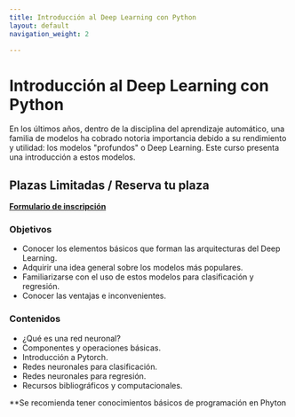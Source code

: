 ```yaml
---
title: Introducción al Deep Learning con Python
layout: default
navigation_weight: 2

---
```


# Introducción al Deep Learning con Python

En los últimos años, dentro de la disciplina del aprendizaje automático, una familia de modelos ha cobrado notoria importancia debido a su rendimiento y utilidad: los modelos "profundos" o Deep Learning. Este curso presenta una introducción a estos modelos. 



## Plazas Limitadas / Reserva tu plaza
[**Formulario de inscripción**](https://forms.gle/LTZmEm6vzCd7Bkxq9)

### Objetivos
- Conocer los elementos básicos que forman las arquitecturas del Deep Learning.
- Adquirir una idea general sobre los modelos más populares.
- Familiarizarse con el uso de estos modelos para clasificación y regresión.
- Conocer las ventajas e inconvenientes.

### Contenidos
- ¿Qué es una red neuronal?
- Componentes y operaciones básicas. 
- Introducción a Pytorch.
- Redes neuronales para clasificación.
- Redes neuronales para regresión. 
- Recursos bibliográficos y computacionales.
 
**Se recomienda tener conocimientos básicos de programación en Phyton



